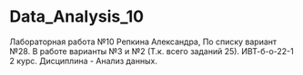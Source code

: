 # Data_Analysis_10
Лабораторная работа №10 Репкина Александра,
По списку вариант №28.
В работе варианты №3 и №2 (Т.к. всего заданий 25).
ИВТ-б-о-22-1 2 курс. Дисциплина - Анализ данных.